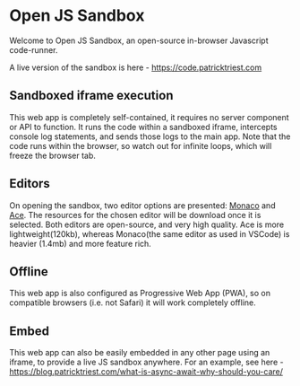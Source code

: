 # Open JS Sandbox

Welcome to Open JS Sandbox, an open-source in-browser Javascript code-runner.

A live version of the sandbox is here - https://code.patricktriest.com

## Sandboxed iframe execution
This web app is completely self-contained, it requires no server component or API to function.  It runs the code within a sandboxed iframe, intercepts console log statements, and sends those logs to the main app.  Note that the code runs within the browser, so watch out for infinite loops, which will freeze the browser tab.

## Editors
On opening the sandbox, two editor options are presented: [Monaco](https://github.com/Microsoft/monaco-editor) and [Ace](https://github.com/ajaxorg/ace).  The resources for the chosen editor will be download once it is selected.  Both editors are open-source, and very high quality.  Ace is more lightweight(120kb), whereas Monaco(the same editor as used in VSCode) is heavier (1.4mb) and more feature rich.


## Offline
This web app is also configured as Progressive Web App (PWA), so on compatible browsers (i.e. not Safari) it will work completely offline.

## Embed
This web app can also be easily embedded in any other page using an iframe, to provide a live JS sandbox anywhere.  For an example, see here - https://blog.patricktriest.com/what-is-async-await-why-should-you-care/